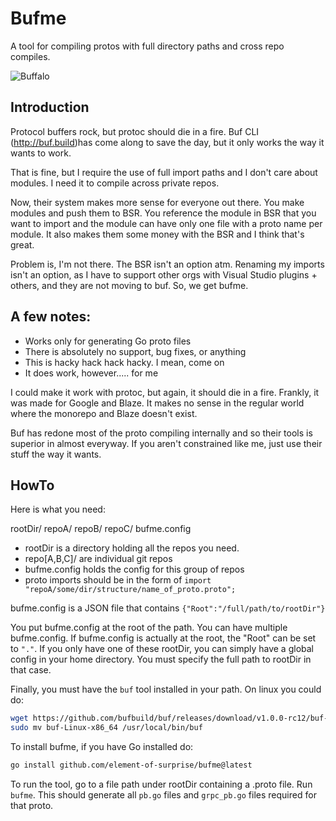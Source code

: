 # Bufme
A tool for compiling protos with full directory paths and cross repo compiles.

![Buffalo](https://static.wikia.nocookie.net/adoptme/images/6/6f/Mega_Neon_Buffalo_%28gif%29.gif/revision/latest/scale-to-width-down/368?cb=20210607084341)

## Introduction

Protocol buffers rock, but protoc should die in a fire. Buf CLI (http://buf.build)has come along to save the day, but it only works the way it wants to work.

That is fine, but I require the use of full import paths and I don't care about modules. I need it to compile across private repos.

Now, their system makes more sense for everyone out there.  You make modules and push them to BSR. You reference the module in BSR that you want to import and the module can have only one file with a proto name per module.  It also makes them some money with the BSR and I think that's great.

Problem is, I'm not there. The BSR isn't an option atm.  Renaming my imports isn't an option, as I have to support other orgs with Visual Studio plugins + others, and they are not moving to buf.  So, we get bufme.

## A few notes:

- Works only for generating Go proto files
- There is absolutely no support, bug fixes, or anything
- This is hacky hack hack hacky.  I mean, come on
- It does work, however..... for me

I could make it work with protoc, but again, it should die in a fire.  Frankly, it was made for Google and Blaze.  It makes no sense in the regular world where the monorepo and Blaze doesn't exist.

Buf has redone most of the proto compiling internally and so their tools is superior in almost everyway.  If you aren't constrained like me, just use their stuff the way it wants.

## HowTo
Here is what you need:

rootDir/
  repoA/
  repoB/
  repoC/
  bufme.config

* rootDir is a directory holding all the repos you need.
* repo[A,B,C]/ are individual git repos
* bufme.config holds the config for this group of repos
* proto imports should be in the form of `import "repoA/some/dir/structure/name_of_proto.proto";`

bufme.config is a JSON file that contains `{"Root":"/full/path/to/rootDir"}`

You put bufme.config at the root of the path. You can have multiple bufme.config. If bufme.config is actually at the root, the "Root" can be set to `"."`. If you only have one of these rootDir, you can simply have a global config in your home directory. You must specify the full path to rootDir in that case.

Finally, you must have the `buf` tool installed in your path. On linux you could do:

```bash
wget https://github.com/bufbuild/buf/releases/download/v1.0.0-rc12/buf-Linux-x86_64
sudo mv buf-Linux-x86_64 /usr/local/bin/buf
```

To install bufme, if you have Go installed do:
```bash
go install github.com/element-of-surprise/bufme@latest
```

To run the tool, go to a file path under rootDir containing a .proto file.  Run `bufme`. This should generate all `pb.go` files and `grpc_pb.go` files required for that proto.
